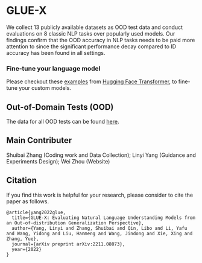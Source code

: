 # GLUE-X
We collect 13 publicly available datasets as OOD test data and conduct evaluations on 8 classic NLP tasks over popularly used models. Our findings confirm that the OOD accuracy in NLP tasks needs to be paid more attention to since the significant performance decay compared to ID accuracy has been found in all settings.

### Fine-tune your language model

Please checkout these [examples](https://huggingface.co/transformers/custom_datasets.html) from [Hugging Face Transformer](https://huggingface.co/), to fine-tune your custom models.

## Out-of-Domain Tests (OOD)

The data for all OOD tests can be found [here](https://drive.google.com/drive/folders/1BcwjmVOqq96igfbB2MCXwLzthFX7XEhy?usp=sharing).

## Main Contributer

Shuibai Zhang (Coding work and Data Collection); Linyi Yang (Guidance and Experiments Design); Wei Zhou (Website)

## Citation

If you find this work is helpful for your research, please consider to cite the paper as follows.

    @article{yang2022glue,
      title={GLUE-X: Evaluating Natural Language Understanding Models from an Out-of-distribution Generalization Perspective},
      author={Yang, Linyi and Zhang, Shuibai and Qin, Libo and Li, Yafu and Wang, Yidong and Liu, Hanmeng and Wang, Jindong and Xie, Xing and Zhang, Yue},
      journal={arXiv preprint arXiv:2211.08073},
      year={2022}
    }
